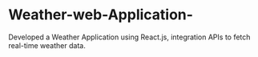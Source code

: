 # Weather-web-Application-
Developed a Weather Application using React.js, integration APIs to fetch real-time weather data. 
